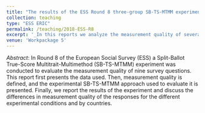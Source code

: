 ```yaml
---
title: "The results of the ESS Round 8 three-group SB-TS-MTMM experiment"
collection: teaching
type: "ESS ERIC"
permalink: /teaching/2018-ESS-R8
excerpt: '_In this reports we analyze the measurement quality of several survey questions included in Round 8 of the European Social Survey_ [Read more](https://orioljbosch.github.io/reports/2018-ESS-R8)'
venue: 'Workpackage 5'
---
```

_Abstract_: In Round 8 of the European Social Survey (ESS) a Split-Ballot True-Score Multitrait-Multimethod (SB-TS-MTMM) experiment was conducted to evaluate the measurement quality of nine survey questions. This report first presents the data used. Then, measurement quality is defined, and the experimental SB-TS-MTMM approach used to evaluate it is presented. Finally, we report the results of the experiment and discuss the differences in measurement quality of the responses for the different experimental conditions and by countries. 


